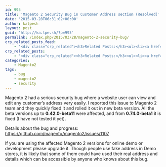 ```yaml
---
id: 995
title: 'Magento 2 Security Bug in Customer Address section (Resolved)'
date: '2015-03-28T06:31:02+00:00'
author: kalpesh
layout: post
guid: 'http://ka.lpe.sh/?p=995'
permalink: /index.php/2015/03/28/magento-2-security-bug/
crp_related_posts_feed:
    - '<div class="crp_related"><h3>Related Posts:</h3><ul><li><a href="http://ka.lpe.sh/2015/03/20/magento-incorrect-sales-order-report-dst/"     class="crp_title">Magento bug: Incorrect sales order report during DST</a></li><li><a href="http://ka.lpe.sh/2014/11/07/magento-real-ip-address-behind-proxy/"     class="crp_title">Magento: Get real IP address behind a proxy</a></li><li><a href="http://ka.lpe.sh/2012/07/26/magento-check-if-customer-already-exist-or-not/"     class="crp_title">Magento: Check if customer already exist or not</a></li><li><a href="http://ka.lpe.sh/2015/03/28/magento-checkout-cart-500-error/"     class="crp_title">Magento bug &#8211; Checkout cart 500 error &#8211; Redirect loops</a></li><li><a href="http://ka.lpe.sh/2015/03/28/magento-ee-1-14-broken-category-product-sitemap-urls/"     class="crp_title">Magento EE 1.14 &#8211; Broken category &#038; product sitemap URLs</a></li></ul><div class="crp_clear"></div></div>'
crp_related_posts:
    - '<div class="crp_related"><h3>Related Posts:</h3><ul><li><a href="http://ka.lpe.sh/2015/03/20/magento-incorrect-sales-order-report-dst/"     class="crp_title">Magento bug: Incorrect sales order report during DST</a></li><li><a href="http://ka.lpe.sh/2014/11/07/magento-real-ip-address-behind-proxy/"     class="crp_title">Magento: Get real IP address behind a proxy</a></li><li><a href="http://ka.lpe.sh/2012/07/26/magento-check-if-customer-already-exist-or-not/"     class="crp_title">Magento: Check if customer already exist or not</a></li><li><a href="http://ka.lpe.sh/2013/06/10/orocrm/"     class="crp_title">OroCRM</a></li><li><a href="http://ka.lpe.sh/2015/03/28/magento-ee-1-14-broken-category-product-sitemap-urls/"     class="crp_title">Magento EE 1.14 &#8211; Broken category &#038; product sitemap URLs</a></li></ul></div>'
categories:
    - Magento2
tags:
    - bug
    - magento2
    - security
---
```


Magento 2 had a serious security bug where a website user can view and edit any customer’s address very easily. I reported this issue to Magento 2 team and they quickly fixed it and rolled it out in new beta version. All the beta versions up to **0.42.0-beta11** were affected, and from **0.74.0-beta1** it is fixed (I have not tested it yet).

Details about the bug and progress: <https://github.com/magento/magento2/issues/1107>

If you are using the affected Magento 2 versions for online demo or development please upgrade it. Though people use fake address in Demo stores, it is likely that some of them could have used their real address and details which can be accessible by anyone who knows about this bug.